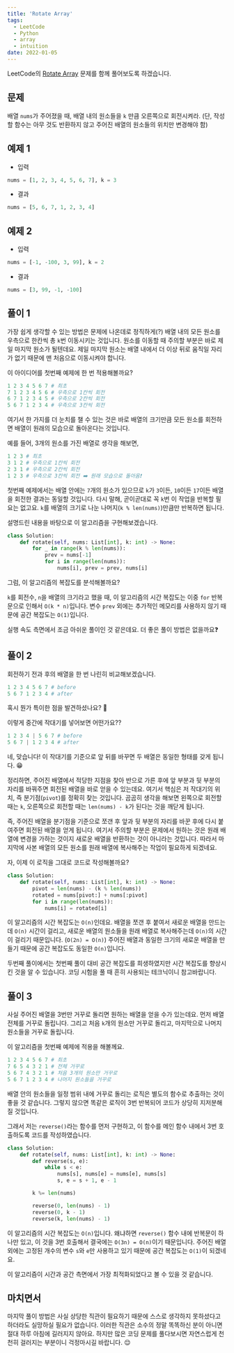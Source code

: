 ```yaml
---
title: 'Rotate Array'
tags:
  - LeetCode
  - Python
  - array
  - intuition
date: 2022-01-05
---
```


LeetCode의 [Rotate Array](https://leetcode.com/problems/rotate-array/) 문제를 함께 풀어보도록 하겠습니다.

## 문제

배열 `nums`가 주어졌을 때, 배열 내의 원소들을 `k` 만큼 오른쪽으로 회전시켜라.
(단, 작성할 함수는 아무 것도 반환하지 않고 주어진 배열의 원소들의 위치만 변경해야 함)

## 예제 1

- 입력

```py
nums = [1, 2, 3, 4, 5, 6, 7], k = 3
```

- 결과

```py
nums = [5, 6, 7, 1, 2, 3, 4]
```

## 예제 2

- 입력

```py
nums = [-1, -100, 3, 99], k = 2
```

- 결과

```py
nums = [3, 99, -1, -100]
```

## 풀이 1

가장 쉽게 생각할 수 있는 방법은 문제에 나온데로 정직하게(?) 배열 내의 모든 원소를 우측으로 한칸씩 총 `k`번 이동시키는 것입니다.
원소를 이동할 때 주의할 부분은 바로 제일 마지막 원소가 될텐데요.
제일 마지막 원소는 배열 내에서 더 이상 뒤로 움직일 자리가 없기 때문에 맨 처음으로 이동시켜야 합니다.

이 아이디어를 첫번째 예제에 한 번 적용해볼까요?

```py
1 2 3 4 5 6 7 # 최초
7 1 2 3 4 5 6 # 우측으로 1칸씩 회전
6 7 1 2 3 4 5 # 우측으로 2칸씩 회전
5 6 7 1 2 3 4 # 우측으로 3칸씩 회전
```

여기서 한 가지를 더 눈치를 챌 수 있는 것은 바로 배열의 크기만큼 모든 원소를 회전하면 배열이 원래의 모습으로 돌아온다는 것입니다.

예를 들어, 3개의 원소를 가진 배열로 생각을 해보면,

```py
1 2 3 # 최초
3 1 2 # 우측으로 1칸씩 회전
2 3 1 # 우측으로 2칸씩 회전
1 2 3 # 우측으로 3칸씩 회전 ➡️ 원래 모습으로 돌아옴❗
```

첫번째 예제에서는 배열 안에는 `7`개의 원소가 있으므로 `k`가 `3`이든, `10`이든 `17`이든 배열을 회전한 결과는 동일할 것입니다.
다시 말해, 곧이곧대로 꼭 `k`번 이 작업을 반복할 필요는 없고요.
`k`를 배열의 크기로 나눈 나머지(`k % len(nums)`)만큼만 반복하면 됩니다.

설명드린 내용을 바탕으로 이 알고리즘을 구현해보겠습니다.

```py
class Solution:
    def rotate(self, nums: List[int], k: int) -> None:
        for _ in range(k % len(nums)):
            prev = nums[-1]
            for i in range(len(nums)):
                nums[i], prev = prev, nums[i]
```

그럼, 이 알고리즘의 복잡도를 분석해볼까요?

`k`를 회전수, `n`을 배열의 크기라고 했을 때, 이 알고리즘의 시간 복잡도는 이중 `for` 반복문으로 인해서 `O(k * n)`입니다.
변수 `prev` 외에는 추가적인 메모리를 사용하지 않기 때문에 공간 복잡도는 `O(1)`입니다.

실행 속도 측면에서 조금 아쉬운 풀이인 것 같은데요. 더 좋은 풀이 방법은 없을까요❓

## 풀이 2

회전하기 전과 후의 배열을 한 번 나린히 비교해보겠습니다.

```py
1 2 3 4 5 6 7 # before
5 6 7 1 2 3 4 # after
```

혹시 뭔가 특이한 점을 발견하셨나요? 👀

이렇게 중간에 작대기를 넣어보면 어떤가요??

```py
1 2 3 4 | 5 6 7 # before
5 6 7 | 1 2 3 4 # after
```

네, 맞습니다! 이 작대기를 기준으로 앞 뒤를 바꾸면 두 배열은 동일한 형태를 갖게 됩니다. 😁

정리하면, 주어진 배열에서 적당한 지점을 찾아 반으로 가른 후에 앞 부분과 뒷 부분의 자리를 바꿔주면 회전된 배열을 바로 얻을 수 있는데요.
여기서 핵심은 저 작대기의 위치, 즉 분기점(`pivot`)를 정확히 찾는 것입니다.
곰곰히 생각을 해보면 왼쪽으로 회전할 때는 `k`, 오른쪽으로 회전할 때는 `len(nums) - k`가 된다는 것을 깨닫게 됩니다.

즉, 주어진 배열을 분기점을 기준으로 쪼갠 후 앞과 뒷 부분의 자리를 바꾼 후에 다시 붙여주면 회전된 배열을 얻게 됩니다.
여기서 주의할 부분은 문제에서 원하는 것은 원래 배열에 변경을 가하는 것이지 새로운 배열을 반환하는 것이 아니라는 것입니다.
따라서 마지막에 사본 배열의 모든 원소를 원래 배열에 복사해주는 작업이 필요하게 되겠네요.

자, 이제 이 로직을 그대로 코드로 작성해볼까요?

```py
class Solution:
    def rotate(self, nums: List[int], k: int) -> None:
        pivot = len(nums) - (k % len(nums))
        rotated = nums[pivot:] + nums[:pivot]
        for i in range(len(nums)):
            nums[i] = rotated[i]
```

이 알고리즘의 시간 복잡도는 `O(n)`인데요. 배열을 쪼갠 후 붙여서 새로운 배열을 만드는데 `O(n)` 시간이 걸리고, 새로운 배열의 원소들을 원래 배열로 복사해주는데 `O(n)`의 시간이 걸리기 때문입니다. (`O(2n) = O(n)`)
주어진 배열과 동일한 크기의 새로운 배열을 만들기 때문에 공간 복잡도도 동일한 `O(n)`입니다.

두번째 풀이에서는 첫번째 풀이 대비 공간 복잡도를 희생하였지만 시간 복잡도를 향상시킨 것을 알 수 있습니다.
코딩 시험을 풀 때 흔히 사용되는 테크닉이니 참고바랍니다.

## 풀이 3

사실 주어진 배열을 3번만 거꾸로 돌리면 원하는 배열을 얻을 수가 있는데요.
먼저 배열 전체를 거꾸로 돌립니다.
그리고 처음 `k`개의 원소만 거꾸로 돌리고, 마지막으로 나머지 원소들을 거꾸로 돌립니다.

이 알고리즘을 첫번째 예제에 적용을 해볼께요.

```py
1 2 3 4 5 6 7 # 최초
7 6 5 4 3 2 1 # 전체 거꾸로
5 6 7 4 3 2 1 # 처음 3개의 원소만 거꾸로
5 6 7 1 2 3 4 # 나머지 원소들을 거꾸로
```

배열 안의 원소들을 일정 범위 내에 거꾸로 돌리는 로직은 별도의 함수로 추출하는 것이 좋을 것 같습니다.
그렇지 않으면 똑같은 로직이 3번 반복되어 코드가 상당히 지저분해질 것입니다.

그래서 저는 `reverse()`라는 함수를 먼저 구현하고, 이 함수를 메인 함수 내에서 3번 호출하도록 코드를 작성하였습니다.

```py
class Solution:
    def rotate(self, nums: List[int], k: int) -> None:
        def reverse(s, e):
            while s < e:
                nums[s], nums[e] = nums[e], nums[s]
                s, e = s + 1, e - 1

        k %= len(nums)

        reverse(0, len(nums) - 1)
        reverse(0, k - 1)
        reverse(k, len(nums) - 1)
```

이 알고리즘의 시간 복잡도는 `O(n)`입니다.
왜냐하면 `reverse()` 함수 내에 반복문이 하나만 있고, 이 것을 3번 호출해서 결국에는 `O(3n) = O(n)`이기 때문입니다.
주어진 배열 외에는 고정된 개수의 변수 `s`와 `e`만 사용하고 있기 때문에 공간 복잡도는 `O(1)`이 되겠네요.

이 알고리즘이 시간과 공간 측면에서 가장 최적화되었다고 볼 수 있을 것 같습니다.

## 마치면서

마지막 풀이 방법은 사실 상당한 직관이 필요하기 때문에 스스로 생각하지 못하셨다고 하더라도 실망하실 필요가 없습니다.
이러한 직관은 소수의 정말 똑똑하신 분이 아니면 절대 하루 아침에 길러지지 않아요.
하지만 많은 코딩 문제를 풀다보시면 자연스럽게 천천히 걸러지는 부분이니 걱정마시길 바랍니다. 😌
